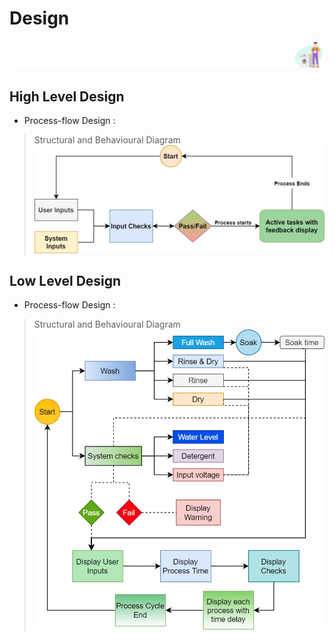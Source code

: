 # Design 
![Design](https://github.com/Vivek105/Mini_Project/blob/31b7c0737e600dc59fe6f397d6e39a68a8ae516c/2_Design/Dgn.png) 

## High Level Design 
* Process-flow Design :

>Structural and Behavioural Diagram
![HighLevelStructuralDiagram](https://github.com/Vivek105/Mini_Project/blob/31b7c0737e600dc59fe6f397d6e39a68a8ae516c/2_Design/Automatic%20Washing%20Machine%20Work%20Flow%20HLD%20ws.jpg)

## Low Level Design 
* Process-flow Design :

>Structural and Behavioural Diagram
![FeaturesLevelStructuralDiagram](https://github.com/Vivek105/Mini_Project/blob/31b7c0737e600dc59fe6f397d6e39a68a8ae516c/2_Design/Automatic%20Washing%20Machine%20Work%20Flow%20ws.jpg)


